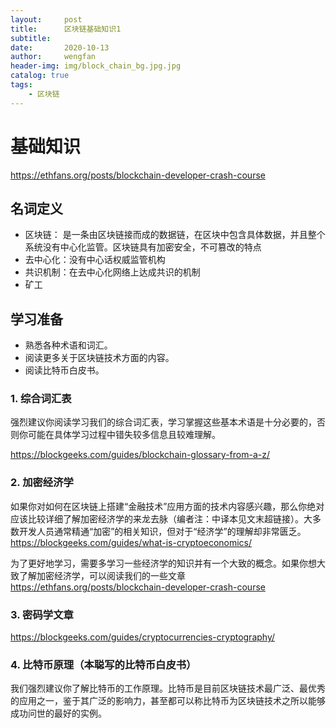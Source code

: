 ```yaml
---
layout:     post
title:      区块链基础知识1
subtitle:   
date:       2020-10-13
author:     wengfan
header-img: img/block_chain_bg.jpg.jpg
catalog: true
tags:
    - 区块链
---
```


# 基础知识
https://ethfans.org/posts/blockchain-developer-crash-course
## 名词定义

- 区块链： 是一条由区块链接而成的数据链，在区块中包含具体数据，并且整个系统没有中心化监管。区块链具有加密安全，不可篡改的特点
- 去中心化：没有中心话权威监管机构
- 共识机制：在去中心化网络上达成共识的机制
- 矿工

## 学习准备
- 熟悉各种术语和词汇。
- 阅读更多关于区块链技术方面的内容。
- 阅读比特币白皮书。

### 1. 综合词汇表

强烈建议你阅读学习我们的综合词汇表，学习掌握这些基本术语是十分必要的，否则你可能在具体学习过程中错失较多信息且较难理解。

https://blockgeeks.com/guides/blockchain-glossary-from-a-z/

### 2. 加密经济学

如果你对如何在区块链上搭建“金融技术”应用方面的技术内容感兴趣，那么你绝对应该比较详细了解加密经济学的来龙去脉（编者注：中译本见文末超链接）。大多数开发人员通常精通“加密”的相关知识，但对于“经济学”的理解却非常匮乏。
https://blockgeeks.com/guides/what-is-cryptoeconomics/


为了更好地学习，需要多学习一些经济学的知识并有一个大致的概念。如果你想大致了解加密经济学，可以阅读我们的一些文章
https://ethfans.org/posts/blockchain-developer-crash-course

### 3. 密码学文章


https://blockgeeks.com/guides/cryptocurrencies-cryptography/

### 4. 比特币原理（本聪写的比特币白皮书）
我们强烈建议你了解比特币的工作原理。比特币是目前区块链技术最广泛、最优秀的应用之一，鉴于其广泛的影响力，甚至都可以称比特币为区块链技术之所以能够成功问世的最好的实例。